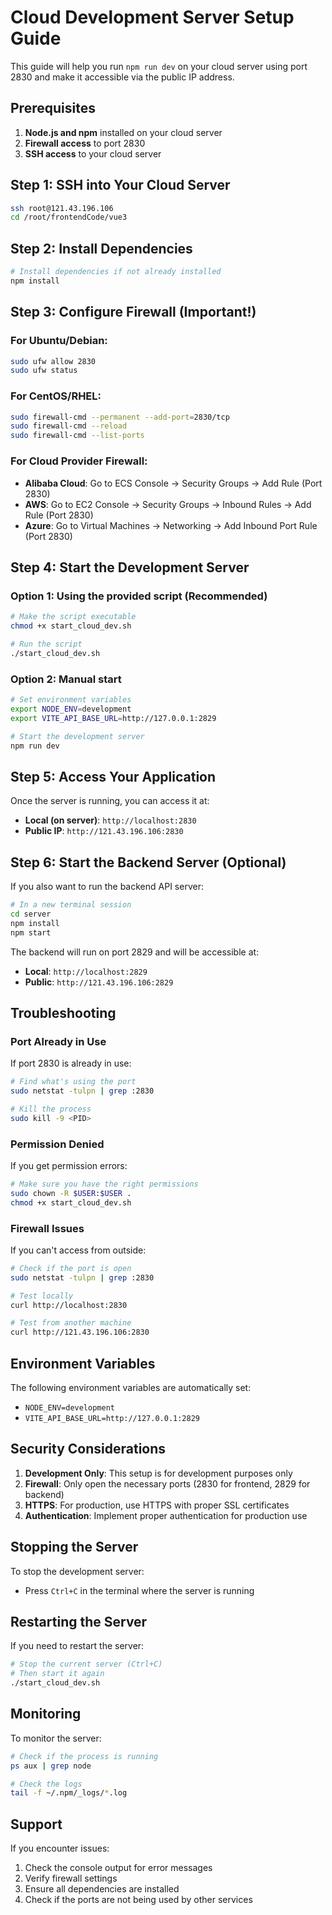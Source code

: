 # Cloud Development Server Setup Guide

This guide will help you run `npm run dev` on your cloud server using port 2830 and make it accessible via the public IP address.

## Prerequisites

1. **Node.js and npm** installed on your cloud server
2. **Firewall access** to port 2830
3. **SSH access** to your cloud server

## Step 1: SSH into Your Cloud Server

```bash
ssh root@121.43.196.106
cd /root/frontendCode/vue3
```

## Step 2: Install Dependencies

```bash
# Install dependencies if not already installed
npm install
```

## Step 3: Configure Firewall (Important!)

### For Ubuntu/Debian:
```bash
sudo ufw allow 2830
sudo ufw status
```

### For CentOS/RHEL:
```bash
sudo firewall-cmd --permanent --add-port=2830/tcp
sudo firewall-cmd --reload
sudo firewall-cmd --list-ports
```

### For Cloud Provider Firewall:
- **Alibaba Cloud**: Go to ECS Console → Security Groups → Add Rule (Port 2830)
- **AWS**: Go to EC2 Console → Security Groups → Inbound Rules → Add Rule (Port 2830)
- **Azure**: Go to Virtual Machines → Networking → Add Inbound Port Rule (Port 2830)

## Step 4: Start the Development Server

### Option 1: Using the provided script (Recommended)
```bash
# Make the script executable
chmod +x start_cloud_dev.sh

# Run the script
./start_cloud_dev.sh
```

### Option 2: Manual start
```bash
# Set environment variables
export NODE_ENV=development
export VITE_API_BASE_URL=http://127.0.0.1:2829

# Start the development server
npm run dev
```

## Step 5: Access Your Application

Once the server is running, you can access it at:

- **Local (on server)**: `http://localhost:2830`
- **Public IP**: `http://121.43.196.106:2830`

## Step 6: Start the Backend Server (Optional)

If you also want to run the backend API server:

```bash
# In a new terminal session
cd server
npm install
npm start
```

The backend will run on port 2829 and will be accessible at:
- **Local**: `http://localhost:2829`
- **Public**: `http://121.43.196.106:2829`

## Troubleshooting

### Port Already in Use
If port 2830 is already in use:
```bash
# Find what's using the port
sudo netstat -tulpn | grep :2830

# Kill the process
sudo kill -9 <PID>
```

### Permission Denied
If you get permission errors:
```bash
# Make sure you have the right permissions
sudo chown -R $USER:$USER .
chmod +x start_cloud_dev.sh
```

### Firewall Issues
If you can't access from outside:
```bash
# Check if the port is open
sudo netstat -tulpn | grep :2830

# Test locally
curl http://localhost:2830

# Test from another machine
curl http://121.43.196.106:2830
```

## Environment Variables

The following environment variables are automatically set:

- `NODE_ENV=development`
- `VITE_API_BASE_URL=http://127.0.0.1:2829`

## Security Considerations

1. **Development Only**: This setup is for development purposes only
2. **Firewall**: Only open the necessary ports (2830 for frontend, 2829 for backend)
3. **HTTPS**: For production, use HTTPS with proper SSL certificates
4. **Authentication**: Implement proper authentication for production use

## Stopping the Server

To stop the development server:
- Press `Ctrl+C` in the terminal where the server is running

## Restarting the Server

If you need to restart the server:
```bash
# Stop the current server (Ctrl+C)
# Then start it again
./start_cloud_dev.sh
```

## Monitoring

To monitor the server:
```bash
# Check if the process is running
ps aux | grep node

# Check the logs
tail -f ~/.npm/_logs/*.log
```

## Support

If you encounter issues:
1. Check the console output for error messages
2. Verify firewall settings
3. Ensure all dependencies are installed
4. Check if the ports are not being used by other services 